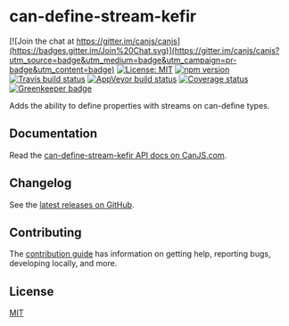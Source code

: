 # can-define-stream-kefir

[![Join the chat at https://gitter.im/canjs/canjs](https://badges.gitter.im/Join%20Chat.svg)](https://gitter.im/canjs/canjs?utm_source=badge&utm_medium=badge&utm_campaign=pr-badge&utm_content=badge)
[![License: MIT](https://img.shields.io/badge/License-MIT-blue.svg)](https://github.com/canjs/can-define-stream-kefir/blob/master/LICENSE)
[![npm version](https://badge.fury.io/js/can-define-stream-kefir.svg)](https://www.npmjs.com/package/can-define-stream-kefir)
[![Travis build status](https://travis-ci.org/canjs/can-define-stream-kefir.svg?branch=master)](https://travis-ci.org/canjs/can-define-stream-kefir)
[![AppVeyor build status](https://ci.appveyor.com/api/projects/status/github/canjs/can-define-stream-kefir?branch=master&svg=true)](https://ci.appveyor.com/project/matthewp/can-define-stream-kefir)
[![Coverage status](https://coveralls.io/repos/github/canjs/can-define-stream-kefir/badge.svg?branch=master)](https://coveralls.io/github/canjs/can-define-stream-kefir?branch=master)
[![Greenkeeper badge](https://badges.greenkeeper.io/canjs/can-define-stream-kefir.svg)](https://greenkeeper.io/)

Adds the ability to define properties with streams on can-define types.

## Documentation

Read the [can-define-stream-kefir API docs on CanJS.com](https://canjs.com/doc/can-define-stream-kefir.html).

## Changelog

See the [latest releases on GitHub](https://github.com/canjs/can-define-stream-kefir/releases).

## Contributing

The [contribution guide](https://github.com/canjs/can-define-stream-kefir/blob/master/CONTRIBUTING.md) has information on getting help, reporting bugs, developing locally, and more.

## License

[MIT](https://github.com/canjs/can-define-stream-kefir/blob/master/LICENSE)

